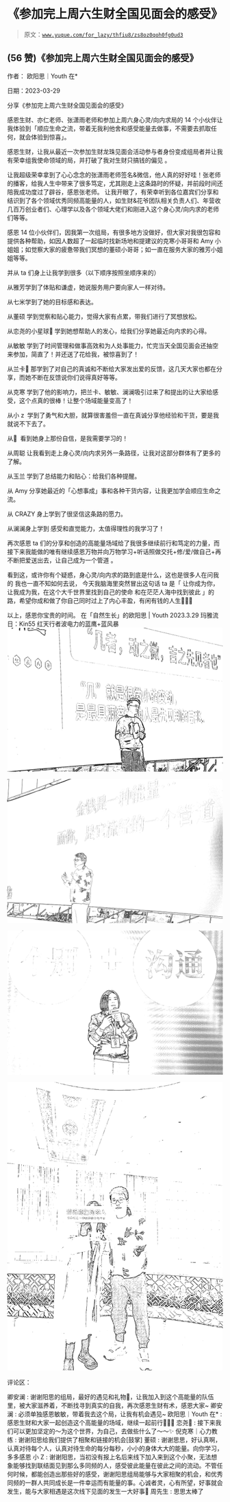 # 《参加完上周六生财全国见面会的感受》

> 原文：[`www.yuque.com/for_lazy/thfiu8/zs8oz0qoh0fg0ud3`](https://www.yuque.com/for_lazy/thfiu8/zs8oz0qoh0fg0ud3)



## (56 赞)《参加完上周六生财全国见面会的感受》 

作者： 欧阳思｜Youth 在* 

日期：2023-03-29 

分享《参加完上周六生财全国见面会的感受》 

感恩生财、亦仁老师、张潇雨老师和参加上周六身心灵/向内求局的 14 个小伙伴让我体验到「顺应生命之流，带着无我利他舍和感受能量去做事，不需要去抓取任何，就会体验到惊喜」。 

感恩生财，让我从最近一次参加生财龙珠见面会活动参与者身份变成组局者并让我有荣幸组我使命领域的局，并打破了我对生财只搞钱的偏见 。 

让我超级荣幸拿到了心心念念的张潇雨老师签名&微信，他人真的好好哇！张老师的播客，给我人生中带来了很多笃定，尤其刚走上这条路时的怀疑，并前段时间还陪我成功度过了辟谷，感恩张老师。 让我开眼了，有荣幸听到各位嘉宾们分享和结识到了各个领域优秀同频高能量的人，如生财&花爷团队相关负责人们、年营收几百万创业者们、心理学以及各个领域大佬们和刚进入这个身心灵/向内求的老师们等等。 

感恩 14 位小伙伴们，因我第一次组局，有很多地方没做好，但大家对我很包容和提供各种帮助，如因人数超了一起临时找新场地和提建议的克寒小哥哥和 Amy 小姐姐；如觉察大家的疲惫带我们冥想的董硕小哥哥；如一直在服务大家的雅芳小姐姐等等。 

并从 ta 们身上让我学到很多（以下顺序按照坐顺序来的） 

从雅芳学到了体贴和谦虚，她说服务用户要向家人一样对待。 

从七米学到了她的目标感和表达。 

从董硕 学到觉察和贴心能力，觉得大家有点累，带我们进行了冥想放松。 

从恋尧的小星球💫 学到她想帮助人的发心，给我们分享她最近向内求的心得。 

从敏敏 学到了时间管理和做事高效和为人处事能力，忙完当天全国见面会还抽空来参加，简直了！并还送了花给我，被惊喜到了！ 

从兰卡🦌 那学到了对自己的真诚和不断给大家发出爱的反馈，这几天大家也都在分享，而她不断在反馈说你们说得真好等等。 

从克寒 学到了他的影响力，把兰卡、敏敏、澜澜吸引过来了和提出的让大家给感受，这个点真的很棒！让整个场域能量变高了！ 

从小 z  学到了勇气和大胆，就算很害羞但一直在真诚分享他经验和干货，要是我就说不下去了。 

从🔅  看到她身上那份自信，是我需要学习的！ 

从周聪 让我看到走上身心灵/向内求另外一条路径，让我对这部分群体有了更多的了解。 

从玉兰 学到了总结能力和贴心：给我们各种提醒。 

从 Amy 分享她最近的「心想事成」事和各种干货内容，让我更加学会顺应生命之流。 

从 CRAZY 身上学到了很坚信这条路的愿力。 

从澜澜身上学到 感受和直觉能力，太值得理性的我学习了！ 

再次感恩 ta 们的分享和创造的高能量场域给了我很多继续前行和笃定的力量，而接下来我能做的唯有继续感恩万物并向万物学习+听话照做交托+修/爱/做自己+再不断把爱送出去，让自己成为一个管道 。 

看到这，或许你有个疑惑，身心灵/向内求的路到底是什么，这也是很多人在问我的 我也一直不知如何去说， 今天我脑海里突然冒出这句话 ta 是「 让你成为你，让我成为我，在这个大千世界里找到自己的使命 和在茫茫人海中找到彼此 」的路，希望你成和做了你自己同时过上了内心丰盈，有闲有钱的人生🌷🥰💕 

以上，感恩你宝贵的时间。 在「自然生长」的欧阳思 | Youth 2023.3.29 玛雅流日：Kin55 红天行者波电力的蓝鹰+蓝风暴![](img/9ddb9690579849510fec94193d90998c.png) 

![](img/25eebed0d06decfa132b74127087df8b.png) 

![](img/419fd7e584743e290ca476f11e9b7067.png) 

![](img/e8b4dcefa1f5d3f3a2270ffe306515dc.png) 

评论区： 

卿安澜 : 谢谢阳思的组局，最好的遇见和礼物🎁，让我加入到这个高能量的队伍里，被大家滋养着，不断找寻到真实的自我，再次感恩生财有术，感恩大家~ 卿安澜 : 必须单独感恩敏敏，带着我去这个局，让我有机会遇见~ 欧阳思｜Youth 在* : 感恩生财和大家一起创造这个高能量的场域，继续一起前行🌷🥰💕 恋尧🔆 : 接下来我们可以更加坚定的～为这个世界，为自己，去做些什么了～～✨ 倪克寒｜心力教练 : 谢谢阳思给我们提供了相聚和链接的机会[鼓掌] 董硕 : 谢谢思思，好认真啊，认真对待每个人，认真对待生命的每分每秒，小小的身体大大的能量。向你学习，多多感恩 小 Z : 谢谢阳思，当初没有报上名后来线下加入来到这个小聚，无法想象能够找到联结面见到那么多同频的人，感受彼此能量在彼此之间的流动。不管任何时候，都能创造出那些好的感受，谢谢阳思组局能够与大家相聚的机会，和优秀同频的一群人共同成长是一件幸运而有能量的事。心诚者灵，心有所望，好事就会发生，能与大家相遇是这次线下见面的发生一大好事🥳 周先生 : 思思太棒了